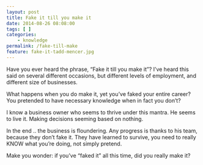 ```yaml
---
layout: post
title: Fake it till you make it
date: 2014-08-26 08:08:00
tags: [ ]
categories:
    - knowledge
permalink: /fake-till-make
feature: fake-it-tadd-mencer.jpg
---
```


  Have you ever heard the phrase, &#8220;Fake it till you make it&#8221;? I&#8217;ve heard this said on several different occasions, but different levels of employment, and different size of businesses.

  What happens when you do make it, yet you&#8217;ve faked your entire career? You pretended to have necessary knowledge when in fact you don’t?

  I know a business owner who seems to thrive under this mantra. He seems to live it. Making decisions seeming based on nothing.

  In the end .. the business is floundering. Any progress is thanks to his team, because they don&#8217;t fake it. They have learned to survive, you need to really KNOW what you&#8217;re doing, not simply pretend.

  Make you wonder: if you&#8217;ve &#8220;faked it&#8221; all this time, did you really make it?
